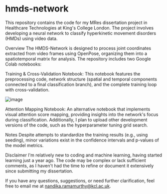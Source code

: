 # hmds-network
This repository contains the code for my MRes dissertation project in Healthcare Technologies at King's College London. The project involves developing a neural network to classify hyperkinetic movement disorders (HMDs) using video data.

Overview
The HMDS-Network is designed to process joint coordinates extracted from video frames using OpenPose, organizing them into a spatiotemporal matrix for analysis. The repository includes two Google Colab notebooks:

Training & Cross-Validation Notebook:
This notebook features the preprocessing code, network structure (spatial and temporal components connected to a final classification branch), and the complete training loop with cross-validation.

![image](https://github.com/user-attachments/assets/b0bbcd14-7b02-4c03-8efc-ae766af6b75b)

Attention Mapping Notebook:
An alternative notebook that implements visual attention score mapping, providing insights into the network's focus during classification.
Additionally, I plan to upload other development versions of the code, such as the hyperparameter tuning grid search.

Notes
Despite attempts to standardize the training results (e.g., using seeding), minor variations exist in the confidence intervals and p-values of the model metrics.

Disclaimer
I'm relatively new to coding and machine learning, having started learning just a year ago. The code may be complex or lack sufficient comments, as I haven't had the time to refine or document it extensively since submitting my dissertation.

If you have any questions, suggestions, or need further clarification, feel free to email me at nandika.ramamurthy@kcl.ac.uk.
